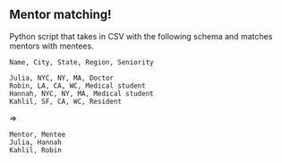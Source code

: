 ## Mentor matching!

Python script that takes in CSV with the following schema and matches mentors with mentees.

```
Name, City,	State, Region, Seniority

Julia, NYC, NY, MA, Doctor
Robin, LA, CA, WC, Medical student
Hannah, NYC, NY, MA, Medical student
Kahlil, SF, CA, WC, Resident 
```

=>

```
Mentor, Mentee
Julia, Hannah
Kahlil, Robin
```
